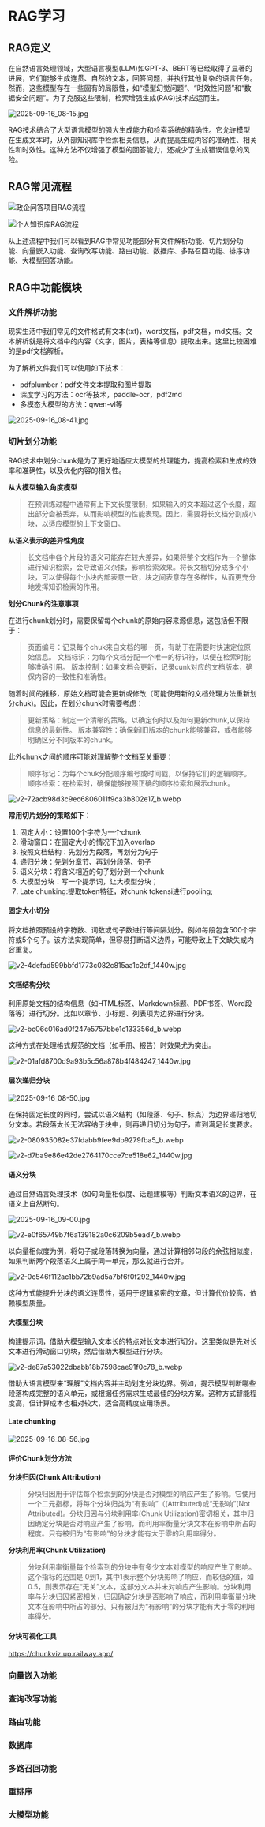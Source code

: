 # RAG学习

## RAG定义

在自然语言处理领域，大型语言模型(LLM)如GPT-3、BERT等已经取得了显著的进展，它们能够生成连贯、自然的文本，回答问题，并执行其他复杂的语言任务。然而，这些模型存在一些固有的局限性，如“模型幻觉问题”、“时效性问题”和“数据安全问题”。为了克服这些限制，检索增强生成(RAG)技术应运而生。

![2025-09-16_08-15.jpg](https://cdn.jsdelivr.net/gh/zilong-ding/note-gen-image-sync@main/01ee858c-5483-44ac-b119-8673cc24b5fb.jpeg)

RAG技术结合了大型语言模型的强大生成能力和检索系统的精确性。它允许模型在生成文本时，从外部知识库中检索相关信息，从而提高生成内容的准确性、相关性和时效性。这种方法不仅增强了模型的回答能力，还减少了生成错误信息的风险。

## RAG常见流程

![政企问答项目RAG流程](https://cdn.jsdelivr.net/gh/zilong-ding/note-gen-image-sync@main/6caead23-9836-469a-b35b-9f0f42f05802.jpeg)

![个人知识库RAG流程](https://cdn.jsdelivr.net/gh/zilong-ding/note-gen-image-sync@main/f4cdcab4-499a-465b-8a73-a064d3f94d4a.jpeg)

从上述流程中我们可以看到RAG中常见功能部分有文件解析功能、切片划分功能、向量嵌入功能、查询改写功能、路由功能、数据库、多路召回功能、排序功能、大模型回答功能。


## RAG中功能模块

### 文件解析功能

现实生活中我们常见的文件格式有文本(txt)，word文档，pdf文档，md文档。文本解析就是将文档中的内容（文字，图片，表格等信息）提取出来。这里比较困难的是pdf文档解析。

为了解析文件我们可以使用如下技术：

* pdfplumber：pdf文件文本提取和图片提取
* 深度学习的方法：ocr等技术，paddle-ocr，pdf2md
* 多模态大模型的方法：qwen-vl等

![2025-09-16_08-41.jpg](https://cdn.jsdelivr.net/gh/zilong-ding/note-gen-image-sync@main/347f5f4b-67fd-47ed-8c83-a92cba387a00.jpeg)

### 切片划分功能

RAG技术中划分chunk是为了更好地适应大模型的处理能力，提高检索和生成的效率和准确性，以及优化内容的相关性。

**从大模型输入角度模型**

> 在预训练过程中通常有上下文长度限制，如果输入的文本超过这个长度，超出部分会被丢弃，从而影响模型的性能表现。因此，需要将长文档分割成小块，以适应模型的上下文窗口。

**从语义表示的差异性角度**

> 长文档中各个片段的语义可能存在较大差异，如果将整个文档作为一个整体进行知识检索，会导致语义杂揉，影响检索效果。将长文档切分成多个小块，可以使得每个小块内部表意一致，块之间表意存在多样性，从而更充分地发挥知识检索的作用。

**划分Chunk的注意事项**

在进行chunk划分时，需要保留每个chunk的原始内容来源信息，这包括但不限于：

> 页面编号：记录每个chuk来自文档的哪一页，有助于在需要时快速定位原始信息。
> 文档标识：为每个文档分配一个唯一的标识符，以便在检索时能够准确引用。
> 版本控制：如果文档会更新，记录cunk对应的文档版本，确保内容的一致性和准确性。

随着时间的推移，原始文档可能会更新或修改（可能使用新的文档处理方法重新划分chuk)。因此，在划分chunk时需要考虑：

> 更新策略：制定一个清晰的策略，以确定何时以及如何更新chunk,以保持信息的最新性。
> 版本兼容性：确保新l旧版本的chunk能够兼容，或者能够明确区分不同版本的chunk。

此外chunk之间的顺序可能对理解整个文档至关重要：

> 顺序标记：为每个chuk分配顺序编号或时间戳，以保持它们的逻辑顺序。
> 顺序检索：在检索时，确保能够按照正确的顺序检索和展示chunk。

![v2-72acb98d3c9ec6806011f9ca3b802e17_b.webp](https://cdn.jsdelivr.net/gh/zilong-ding/note-gen-image-sync@main/c7c2610c-fc5c-41d9-94b0-b7dc2d60a4a4.webp)

**常用切片划分的策略如下**：

1. 固定大小：设置100个字符为一个chunk
2. 滑动窗口：在固定大小的情况下加入overlap
3. 按照文档结构：先划分为段落，再划分为句子
4. 递归分块：先划分章节、再划分段落、句子
5. 语义分块：将含义相近的句子划分到一个chunk
6. 大模型分块：写一个提示词，让大模型分块；
7. Late chunking:提取token特征，对chunk tokensi进行pooling;


#### 固定大小切分

将文档按照预设的字符数、词数或句子数进行等间隔划分。例如每段包含500个字符或5个句子。该方法实现简单，但容易打断语义边界，可能导致上下文缺失或内容重复。

![v2-4defad599bbfd1773c082c815aa1c2df_1440w.jpg](https://cdn.jsdelivr.net/gh/zilong-ding/note-gen-image-sync@main/7461faf6-59e8-4cf6-b263-85c791a2b265.jpeg)





#### 文档结构分块

利用原始文档的结构信息（如HTML标签、Markdown标题、PDF书签、Word段落等）进行切分。比如以章节、小标题、列表项为边界进行分块。

![v2-bc06c016ad0f247e5757bbe1c133356d_b.webp](https://cdn.jsdelivr.net/gh/zilong-ding/note-gen-image-sync@main/74cc9fba-c350-4b30-9641-4c8294737190.webp)

这种方式在处理格式规范的文档（如手册、报告）时效果尤为突出。

![v2-01afd8700d9a93b5c56a878b4f484247_1440w.jpg](https://cdn.jsdelivr.net/gh/zilong-ding/note-gen-image-sync@main/85224810-5181-400d-b5c2-f3497ab03bae.jpeg)


#### 层次递归分块

![2025-09-16_08-50.jpg](https://cdn.jsdelivr.net/gh/zilong-ding/note-gen-image-sync@main/79b08918-afc9-4e22-a7ed-13f45e3aeadd.jpeg)

在保持固定长度的同时，尝试以语义结构（如段落、句子、标点）为边界递归地切分文本。若段落太长无法容纳于块中，则再递归切分为句子，直到满足长度要求。

![v2-080935082e37fdabb9fee9db9279fba5_b.webp](https://cdn.jsdelivr.net/gh/zilong-ding/note-gen-image-sync@main/0d84a105-9815-4f58-8cf5-a5c4dce10fcd.webp)

![v2-d7ba9e86e42de2764170cce7ce518e62_1440w.jpg](https://cdn.jsdelivr.net/gh/zilong-ding/note-gen-image-sync@main/72eae67c-873b-4eaf-a02d-628311001069.jpeg)


#### 语义分块

通过自然语言处理技术（如句向量相似度、话题建模等）判断文本语义的边界，在语义上自然断句。

![2025-09-16_09-00.jpg](https://cdn.jsdelivr.net/gh/zilong-ding/note-gen-image-sync@main/ca3254e6-8192-46a4-8e5a-7369372b3444.jpeg)

![v2-e0f65749b7f6a139182a0c6209b5ead7_b.webp](https://cdn.jsdelivr.net/gh/zilong-ding/note-gen-image-sync@main/1498a369-3ba9-47e6-a0b9-52841036cd9b.webp)

以向量相似度为例，将句子或段落转换为向量，通过计算相邻句段的余弦相似度，如果判断两个段落语义上属于同一单元，那么就进行合并。

![v2-0c546f112ac1bb72b9ad5a7bf6f0f292_1440w.jpg](https://cdn.jsdelivr.net/gh/zilong-ding/note-gen-image-sync@main/89969f67-e858-4a2d-b2af-5685471d3dde.jpeg)

这种方式能提升分块的语义连贯性，适用于逻辑紧密的文章，但计算代价较高，依赖模型质量。

#### 大模型分块

构建提示词，借助大模型输入文本长的特点对长文本进行切分。这里类似是先对长文本进行滑动窗口切块，然后借助大模型进行分块。

![v2-de87a53022dbabb18b7598cae91f0c78_b.webp](https://cdn.jsdelivr.net/gh/zilong-ding/note-gen-image-sync@main/324665ef-e2a1-43b5-9365-9e1dfcbed970.webp)

借助大语言模型来“理解”文档内容并主动划定分块边界。例如，提示模型判断哪些段落构成完整的语义单元，或根据任务需求生成最佳的分块方案。这种方式智能程度高，但计算成本也相对较大，适合高精度应用场景。

#### Late chunking

![2025-09-16_08-56.jpg](https://cdn.jsdelivr.net/gh/zilong-ding/note-gen-image-sync@main/d3420337-732c-40aa-a4cd-2b0f6ab0b564.jpeg)

#### 评价Chunk划分方法

**分块归因(Chunk Attribution)**

> 分块归因用于评估每个检索到的分块是否对模型的响应产生了影响。它使用一个二元指标，将每个分块归类为“有影响”（(Attributed)或“无影响”(Not Attributed)。分块归因与分块利用率(Chunk Utilization)密切相关，其中归因确定分块是否对响应产生了影响，而利用率衡量分块文本在影响中所占的程度。只有被归为“有影响”的分块才能有大于零的利用率得分。

**分块利用率(Chunk Utilization)**

> 分块利用率衡量每个检索到的分块中有多少文本对模型的响应产生了影响。这个指标的范围是 0到1，其中1表示整个分块影响了响应，而较低的值，如0.5，则表示存在“无关”文本，这部分文本并未对响应产生影响。分块利用率与分块归因紧密相关，归因确定分块是否影响了响应，而利用率衡量分块文本在影响中所占的部分。只有被归为“有影响”的分块才能有大于零的利用率得分。



#### 分块可视化工具

https://chunkviz.up.railway.app/

### 向量嵌入功能



### 查询改写功能



### 路由功能


### 数据库


### 多路召回功能


### 重排序


### 大模型功能
